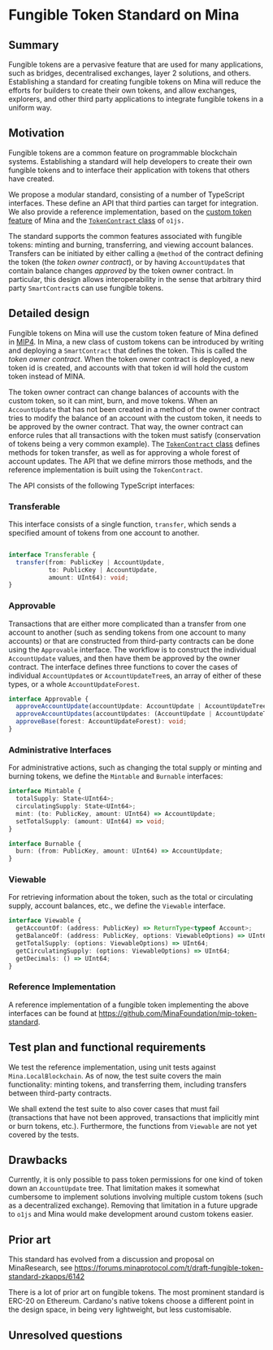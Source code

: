 # Fungible Token Standard on Mina

## Summary

Fungible tokens are a pervasive feature that are used for many applications, such as bridges, decentralised exchanges, layer 2 solutions, and others. Establishing a standard for creating fungible tokens on Mina will reduce the efforts for builders to create their own tokens, and allow exchanges, explorers, and other third party applications to integrate fungible tokens in a uniform way.

## Motivation

Fungible tokens are a common feature on programmable blockchain systems. Establishing a standard will help developers to create their own fungible tokens and to interface their application with tokens that others have created.

We propose a modular standard, consisting of a number of TypeScript interfaces. These define an API that third parties can target for integration.  We also provide a reference implementation, based on the [custom token feature](https://github.com/MinaProtocol/MIPs/blob/main/MIPS/mip-zkapps.md#custom-tokens) of Mina and the [`TokenContract` class](https://github.com/o1-labs/o1js/pull/1384) of `o1js.`

The standard supports the common features associated with fungible tokens: minting and burning, transferring, and viewing account balances. Transfers can be initiated by either calling a `@method` of the contract defining the token (the _token owner contract_), or by having `AccountUpdate`s that contain balance changes _approved_ by the token owner contract. In particular, this design allows interoperability in the sense that arbitrary third party `SmartContract`s can use fungible tokens.

## Detailed design

Fungible tokens on Mina will use the custom token feature of Mina defined in [MIP4](https://github.com/MinaProtocol/MIPs/blob/main/MIPS/mip-zkapps.md#custom-tokens). In Mina, a new class of custom tokens can be introduced by writing and deploying a `SmartContract` that defines the token. This is called the _token owner contract_. When the token owner contract is deployed, a new token id is created, and accounts with that token id will hold the custom token instead of MINA.

The token owner contract can change balances of accounts with the custom token, so it can mint, burn, and move tokens. When an `AccountUpdate` that has not been created in a method of the owner contract tries to modify the balance of an account with the custom token, it needs to be approved by the owner contract. That way, the owner contract can enforce rules that all transactions with the token must satisfy (conservation of tokens being a very common example). The [`TokenContract` class](https://github.com/o1-labs/o1js/pull/1384) defines methods for token transfer, as well as for approving a whole forest of account updates. The API that we define mirrors those methods, and the reference implementation is built using the `TokenContract`.

The API consists of the following TypeScript interfaces:

### Transferable
This interface consists of a single function, `transfer`, which sends a specified amount of tokens from one account to another.

```TypeScript

interface Transferable {
  transfer(from: PublicKey | AccountUpdate,
           to: PublicKey | AccountUpdate,
           amount: UInt64): void;
}
```

### Approvable
Transactions that are either more complicated than a transfer from one account to another (such as sending tokens from one account to many accounts) or that are constructed from third-party contracts can be done using the `Approvable` interface. The workflow is to construct the individual `AccountUpdate` values, and then have them be approved by the owner contract. The interface defines three functions to cover the cases of individual `AccountUpdate`s or `AccountUpdateTree`s, an array of either of these types, or a whole `AccountUpdateForest`.

```TypeScript
interface Approvable {
  approveAccountUpdate(accountUpdate: AccountUpdate | AccountUpdateTree): void;
  approveAccountUpdates(accountUpdates: (AccountUpdate | AccountUpdateTree)[]): void;
  approveBase(forest: AccountUpdateForest): void;
}
```

### Administrative Interfaces
For administrative actions, such as changing the total supply or minting and burning tokens, we define the `Mintable` and `Burnable` interfaces:

```TypeScript
interface Mintable {
  totalSupply: State<UInt64>;
  circulatingSupply: State<UInt64>;
  mint: (to: PublicKey, amount: UInt64) => AccountUpdate;
  setTotalSupply: (amount: UInt64) => void;
}

interface Burnable {
  burn: (from: PublicKey, amount: UInt64) => AccountUpdate;
}
```

### Viewable
For retrieving information about the token, such as the total or circulating supply, account balances, etc., we define the `Viewable` interface.

```TypeScript
interface Viewable {
  getAccountOf: (address: PublicKey) => ReturnType<typeof Account>;
  getBalanceOf: (address: PublicKey, options: ViewableOptions) => UInt64;
  getTotalSupply: (options: ViewableOptions) => UInt64;
  getCirculatingSupply: (options: ViewableOptions) => UInt64;
  getDecimals: () => UInt64;
}
```

### Reference Implementation

A reference implementation of a fungible token implementing the above interfaces can be found at https://github.com/MinaFoundation/mip-token-standard.

## Test plan and functional requirements

We test the reference implementation, using unit tests against `Mina.LocalBlockchain`. As of now, the test suite covers the main functionality: minting tokens, and transferring them, including transfers between third-party contracts.

We shall extend the test suite to also cover cases that must fail (transactions that have not been approved, transactions that implicitly mint or burn tokens, etc.). Furthermore, the functions from `Viewable` are not yet covered by the tests.

## Drawbacks

Currently, it is only possible to pass token permissions for one kind of token down an `AccountUpdate` tree. That limitation makes it somewhat cumbersome to implement solutions involving multiple custom tokens (such as a decentralized exchange). Removing that limitation in a future upgrade to `o1js` and Mina would make development around custom tokens easier.

## Prior art

This standard has evolved from a discussion and proposal on MinaResearch, see https://forums.minaprotocol.com/t/draft-fungible-token-standard-zkapps/6142

There is a lot of prior art on fungible tokens. The most prominent standard is ERC-20 on Ethereum. Cardano's native tokens choose a different point in the design space, in being very lightweight, but less customisable.

## Unresolved questions
